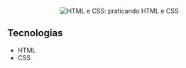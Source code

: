 
<p align="center"> <img src="https://imgur.com/BASzVop.png" alt="HTML e CSS: praticando HTML e CSS"> </p>

## Tecnologias
* HTML
* CSS


